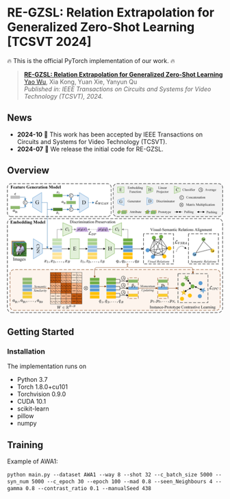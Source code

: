 # **RE-GZSL: Relation Extrapolation for Generalized Zero-Shot Learning [TCSVT 2024]**

:fire: This is the official PyTorch implementation of our work. :fire:

> [**RE-GZSL: Relation Extrapolation for Generalized Zero-Shot Learning**](https://doi.org/10.1109/TCSVT.2024.3486074)       
> [Yao Wu](https://scholar.google.com.hk/citations?user=QYbmS-YAAAAJ&hl=zh-CN), Xia Kong, Yuan Xie, Yanyun Qu  
> *Published in: IEEE Transactions on Circuits and Systems for Video Technology (TCSVT), 2024.*

## News
* **2024-10** :loudspeaker: This work has been accepted by IEEE Transactions on Circuits and Systems for Video Technology (TCSVT).
* **2024-07** :rocket: We release the initial code for RE-GZSL.

## Overview
![framework](doc/framework.jpg)

## Getting Started

### Installation

The implementation runs on
- Python 3.7
- Torch 1.8.0+cu101
- Torchvision 0.9.0
- CUDA 10.1
- scikit-learn
- pillow
- numpy

## Training
Example of AWA1:
```
python main.py --dataset AWA1 --way 8 --shot 32 --c_batch_size 5000 --syn_num 5000 --c_epoch 30 --epoch 100 --mad 0.8 --seen_Neighbours 4 --gamma 0.8 --contrast_ratio 0.1 --manualSeed 438
```

